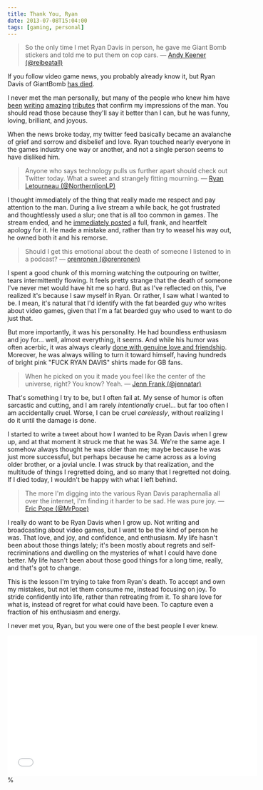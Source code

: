 ```yaml
---
title: Thank You, Ryan
date: 2013-07-08T15:04:00
tags: [gaming, personal]
---
```

> So the only time I met Ryan Davis in person, he gave me Giant Bomb stickers and told me to put them on cop cars.
> &mdash; [Andy Keener (@reibeatall)](https://twitter.com/reibeatall/statuses/354325056370905088)

If you follow video game news, you probably already know it, but Ryan Davis of GiantBomb [has died](http://www.giantbomb.com/articles/ryan-davis-1979-2013/1100-4685).

I never met the man personally, but many of the people who knew him have [been](http://www.thanksryan.com/) [writing](http://maxistentialist.tumblr.com/post/54928987924/last-night-i-got-a-terrible-call-from-patrick-that) [amazing](http://caseymalone.com/post/54926467226/i-spent-the-weekend-processing-this-news-which) [tributes](http://www.polygon.com/2013/7/8/4504224/remembering-ryan-davis) that confirm my impressions of the man. You should read those because they'll say it better than I can, but he was funny, loving, brilliant, and joyous.

When the news broke today, my twitter feed basically became an avalanche of grief and sorrow and disbelief and love. Ryan touched nearly everyone in the games industry one way or another, and not a single person seems to have disliked him.

> Anyone who says technology pulls us further apart should check out Twitter today. What a sweet and strangely fitting mourning.
> &mdash; [Ryan Letourneau (@NorthernlionLP)](https://twitter.com/NorthernlionLP/statuses/354309835359133696)

I thought immediately of the thing that really made me respect and pay attention to the man. During a live stream a while back, he got frustrated and thoughtlessly used a slur; one that is all too common in games. The stream ended, and he [immediately posted](/images/ryan-davis-apology.png) a full, frank, and heartfelt apology for it. He made a mistake and, rather than try to weasel his way out, he owned both it and his remorse.

> Should I get this emotional about the death of someone I listened to in a podcast?
> &mdash; [orenronen (@orenronen)](https://twitter.com/orenronen/statuses/354311324689367041)

I spent a good chunk of this morning watching the outpouring on twitter, tears intermittently flowing. It feels pretty strange that the death of someone I've never met would have hit me so hard. But as I've reflected on this, I've realized it's because I saw myself in Ryan. Or rather, I saw what I wanted to be. I mean, it's natural that I'd identify with the fat bearded guy who writes about video games, given that I'm a fat bearded guy who used to want to do just that.

But more importantly, it was his personality. He had boundless enthusiasm and joy for... well, almost everything, it seems. And while his humor was often acerbic, it was always clearly [done with genuine love and friendship](https://www.youtube.com/watch?v=SuQw-dylVJQ). Moreover, he was always willing to turn it toward himself, having hundreds of bright pink "FUCK RYAN DAVIS" shirts made for GB fans.

> When he picked on you it made you feel like the center of the universe, right? You know? Yeah.
> &mdash; [Jenn Frank (@jennatar)](https://twitter.com/jennatar/statuses/354300518748798976)

That's something I try to be, but I often fail at. My sense of humor is often sarcastic and cutting, and I am rarely *intentionally* cruel... but far too often I am accidentally cruel. Worse, I can be cruel *carelessly*, without realizing I do it until the damage is done.

I started to write a tweet about how I wanted to be Ryan Davis when I grew up, and at that moment it struck me that he was 34. We're the same age. I somehow always thought he was older than me; maybe because he was just more successful, but perhaps because he came across as a loving older brother, or a jovial uncle. I was struck by that realization, and the multitude of things I regretted doing, and so many that I regretted not doing. If I died today, I wouldn't be happy with what I left behind.

> The more I'm digging into the various Ryan Davis paraphernalia all over the internet, I'm finding it harder to be sad. He was pure joy.
> &mdash; [Eric Pope (@MrPope)](https://twitter.com/MrPope/statuses/354303904202231811)

I really do want to be Ryan Davis when I grow up. Not writing and broadcasting about video games, but I want to be the kind of person he was. That love, and joy, and confidence, and enthusiasm. My life hasn't been about those things lately; it's been mostly about regrets and self-recriminations and dwelling on the mysteries of what I could have done better. My life hasn't been about those good things for a long time, really, and that's got to change.

This is the lesson I'm trying to take from Ryan's death. To accept and own my mistakes, but not let them consume me, instead focusing on joy. To stride confidently into life, rather than retreating from it. To share love for what is, instead of regret for what could have been. To capture even a fraction of
his enthusiasm and energy.

I never met you, Ryan, but you were one of the best people I ever knew.

<iframe frameborder="0" height="315" src="//www.youtube.com/embed/yzhHCOQntZg"
width="560"></iframe>%
